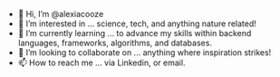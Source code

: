 - 👋 Hi, I’m @alexiacooze
- 👀 I’m interested in ... science, tech, and anything nature related!
- 🌱 I’m currently learning ... to advance my skills within backend languages, frameworks, algorithms, and databases. 
- 💞️ I’m looking to collaborate on ... anything where inspiration strikes! 
- 📫 How to reach me ... via Linkedin, or email.

<!---
alexiacooze/alexiacooze is a ✨ special ✨ repository because its `README.md` (this file) appears on your GitHub profile.
You can click the Preview link to take a look at your changes.
--->
